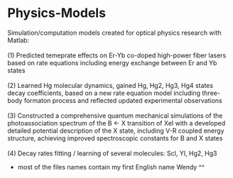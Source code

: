 # Physics-Models
Simulation/computation models created for optical physics research with Matlab: \
\
(1) Predicted temeprate effects on Er-Yb co-doped high-power fiber lasers based on rate equations including energy exchange between Er and Yb states \
\
(2) Learned Hg molecular dynamics, gained Hg, Hg2, Hg3, Hg4 states decay coefficients, based on a new rate equation model including three-body formaton process and reflected updated experimental observations \
\
(3) Constructed a comprehensive quantum mechanical simulations of the photoassociation spectrum of the B ← X transition of XeI with a developed detailed potential description of the X state, including V-R coupled energy structure, achieving improved spectroscopic constants for B and X states\
\
(4) Decay rates fitting / learning of several molecules: ScI, YI, Hg2, Hg3


* most of the files names contain my first English name Wendy ^^
